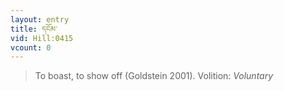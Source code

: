 ```yaml
---
layout: entry
title: དངོམ་
vid: Hill:0415
vcount: 0
---
```

> To boast, to show off (Goldstein 2001)\.
> Volition: _Voluntary_


